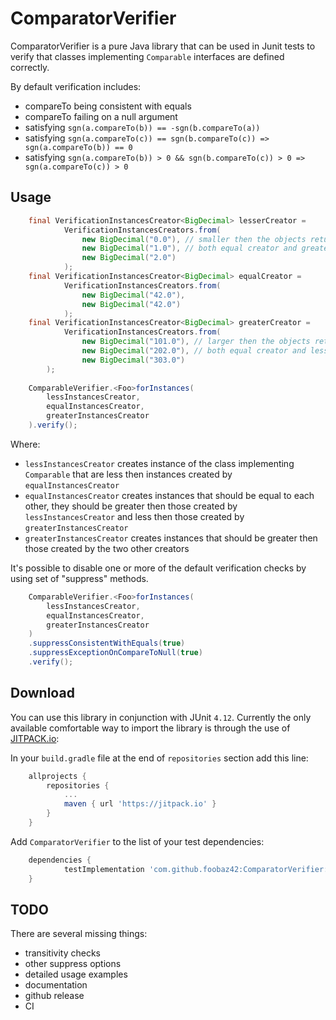 # ComparatorVerifier
ComparatorVerifier is a pure Java library that can be used in Junit tests to verify that classes implementing `Comparable` interfaces are defined correctly.

By default verification includes:
 * compareTo being consistent with equals
 * compareTo failing on a null argument
 * satisfying `sgn(a.compareTo(b)) == -sgn(b.compareTo(a))`
 * satisfying `sgn(a.compareTo(c)) == sgn(b.compareTo(c)) => sgn(a.compareTo(b)) == 0`
 * satisfying `sgn(a.compareTo(b)) > 0 && sgn(b.compareTo(c)) > 0 => sgn(a.compareTo(c)) > 0`
 
Usage
--------
```java
    final VerificationInstancesCreator<BigDecimal> lesserCreator =
            VerificationInstancesCreators.from(
                new BigDecimal("0.0"), // smaller then the objects returned by
                new BigDecimal("1.0"), // both equal creator and greater creator
                new BigDecimal("2.0")
            );
    final VerificationInstancesCreator<BigDecimal> equalCreator =
            VerificationInstancesCreators.from(
                new BigDecimal("42.0"),
                new BigDecimal("42.0")
            );
    final VerificationInstancesCreator<BigDecimal> greaterCreator =
            VerificationInstancesCreators.from(
                new BigDecimal("101.0"), // larger then the objects returned by
                new BigDecimal("202.0"), // both equal creator and lesser creator
                new BigDecimal("303.0")
	    );
    
    ComparableVerifier.<Foo>forInstances(
        lessInstancesCreator,
        equalInstancesCreator,
        greaterInstancesCreator
    ).verify();    
```

Where:
- `lessInstancesCreator` creates instance of the class implementing `Comparable` that are less then instances created by `equalInstancesCreator`
- `equalInstancesCreator` creates instances that should be equal to each other, they should be greater then those created by
`lessInstancesCreator` and less then those created by `greaterInstancesCreator`
- `greaterInstancesCreator` creates instances that should be greater then those created by the two other creators

It's possible to disable one or more of the default verification checks by using set of "suppress" methods.

```java
    ComparableVerifier.<Foo>forInstances(
        lessInstancesCreator,
        equalInstancesCreator,
        greaterInstancesCreator
    )
    .suppressConsistentWithEquals(true)
    .suppressExceptionOnCompareToNull(true)
    .verify(); 
```

Download
--------

You can use this library in conjunction with JUnit `4.12`. Currently the only available comfortable way to import the library is through the use of [JITPACK.io](https://jitpack.io/):

In your `build.gradle` file at the end of `repositories` section add this line:

```groovy
	allprojects {
		repositories {
			...
			maven { url 'https://jitpack.io' }
		}
	}
```

Add `ComparatorVerifier` to the list of your test dependencies:

```groovy
	dependencies {
	        testImplementation 'com.github.foobaz42:ComparatorVerifier:master-SNAPSHOT'
	}
```

TODO
----

There are several missing things:
- transitivity checks
- other suppress options
- detailed usage examples
- documentation
- github release
- CI
